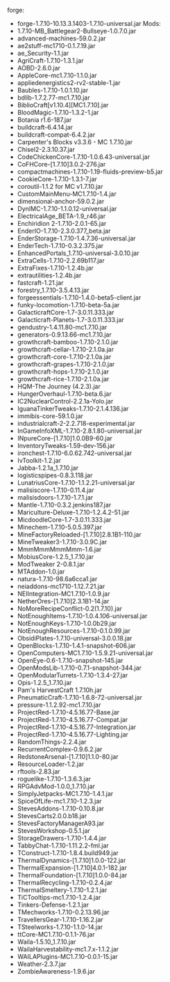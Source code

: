 forge:
* forge-1.7.10-10.13.3.1403-1.7.10-universal.jar
Mods:
* 1.7.10-MB_Battlegear2-Bullseye-1.0.7.0.jar
* advanced-machines-59.0.2.jar
* ae2stuff-mc1710-0.1.7.19.jar
* ae_Security-1.1.jar
* AgriCraft-1.7.10-1.3.1.jar
* AOBD-2.6.0.jar
* AppleCore-mc1.7.10-1.1.0.jar
* appliedenergistics2-rv2-stable-1.jar
* Baubles-1.7.10-1.0.1.10.jar
* bdlib-1.7.2.77-mc1.7.10.jar
* BiblioCraft[v1.10.4][MC1.7.10].jar
* BloodMagic-1.7.10-1.3.2-1.jar
* Botania r1.6-187.jar
* buildcraft-6.4.14.jar
* buildcraft-compat-6.4.2.jar
* Carpenter's Blocks v3.3.6 - MC 1.7.10.jar
* Chisel2-2.3.10.37.jar
* CodeChickenCore-1.7.10-1.0.6.43-universal.jar
* CoFHCore-[1.7.10]3.0.2-276.jar
* compactmachines-1.7.10-1.19-fluids-preview-b5.jar
* CookieCore-1.7.10-1.3.1-7.jar
* coroutil-1.1.2 for MC v1.7.10.jar
* CustomMainMenu-MC1.7.10-1.4.jar
* dimensional-anchor-59.0.2.jar
* DynIMC-1.7.10-1.1.0.12-universal.jar
* ElectricalAge_BETA-1.9_r46.jar
* Enchiridion 2-1.7.10-2.0.1-65.jar
* EnderIO-1.7.10-2.3.0.377_beta.jar
* EnderStorage-1.7.10-1.4.7.36-universal.jar
* EnderTech-1.7.10-0.3.2.375.jar
* EnhancedPortals_1.7.10-universal-3.0.10.jar
* ExtraCells-1.7.10-2.2.69b117.jar
* ExtraFixes-1.7.10-1.2.4b.jar
* extrautilities-1.2.4b.jar
* fastcraft-1.21.jar
* forestry_1.7.10-3.5.4.13.jar
* forgeessentials-1.7.10-1.4.0-beta5-client.jar
* funky-locomotion-1.7.10-beta-5a.jar
* GalacticraftCore-1.7-3.0.11.333.jar
* Galacticraft-Planets-1.7-3.0.11.333.jar
* gendustry-1.4.11.80-mc1.7.10.jar
* generators-0.9.13.66-mc1.7.10.jar
* growthcraft-bamboo-1.7.10-2.1.0.jar
* growthcraft-cellar-1.7.10-2.1.0a.jar
* growthcraft-core-1.7.10-2.1.0a.jar
* growthcraft-grapes-1.7.10-2.1.0.jar
* growthcraft-hops-1.7.10-2.1.0.jar
* growthcraft-rice-1.7.10-2.1.0a.jar
* HQM-The Journey (4.2.3).jar
* HungerOverhaul-1.7.10-beta.6.jar
* IC2NuclearControl-2.2.1a-Yolo.jar
* IguanaTinkerTweaks-1.7.10-2.1.4.136.jar
* immibis-core-59.1.0.jar
* industrialcraft-2-2.2.718-experimental.jar
* InGameInfoXML-1.7.10-2.8.1.80-universal.jar
* INpureCore-[1.7.10]1.0.0B9-60.jar
* InventoryTweaks-1.59-dev-156.jar
* ironchest-1.7.10-6.0.62.742-universal.jar
* IvToolkit-1.2.jar
* Jabba-1.2.1a_1.7.10.jar
* logisticspipes-0.8.3.118.jar
* LunatriusCore-1.7.10-1.1.2.21-universal.jar
* malisiscore-1.7.10-0.11.4.jar
* malisisdoors-1.7.10-1.7.1.jar
* Mantle-1.7.10-0.3.2.jenkins187.jar
* Mariculture-Deluxe-1.7.10-1.2.4.2-51.jar
* MicdoodleCore-1.7-3.0.11.333.jar
* Minechem-1.7.10-5.0.5.397.jar
* MineFactoryReloaded-[1.7.10]2.8.1B1-110.jar
* MineTweaker3-1.7.10-3.0.9C.jar
* MmmMmmMmmMmm-1.6.jar
* MobiusCore-1.2.5_1.7.10.jar
* ModTweaker 2-0.8.1.jar
* MTAddon-1.0.jar
* natura-1.7.10-98.6a6cca1.jar
* neiaddons-mc1710-1.12.7.21.jar
* NEIIntegration-MC1.7.10-1.0.9.jar
* NetherOres-[1.7.10]2.3.1B1-14.jar
* NoMoreRecipeConflict-0.2(1.7.10).jar
* NotEnoughItems-1.7.10-1.0.4.106-universal.jar
* NotEnoughKeys-1.7.10-1.0.0b29.jar
* NotEnoughResources-1.7.10-0.1.0.99.jar
* ObsidiPlates-1.7.10-universal-3.0.0.18.jar
* OpenBlocks-1.7.10-1.4.1-snapshot-606.jar
* OpenComputers-MC1.7.10-1.5.9.21-universal.jar
* OpenEye-0.6-1.7.10-snapshot-145.jar
* OpenModsLib-1.7.10-0.7.1-snapshot-344.jar
* OpenModularTurrets-1.7.10-1.3.4-27.jar
* Opis-1.2.5_1.7.10.jar
* Pam's HarvestCraft 1.7.10h.jar
* PneumaticCraft-1.7.10-1.6.8-72-universal.jar
* pressure-1.1.2.92-mc1.7.10.jar
* ProjectRed-1.7.10-4.5.16.77-Base.jar
* ProjectRed-1.7.10-4.5.16.77-Compat.jar
* ProjectRed-1.7.10-4.5.16.77-Integration.jar
* ProjectRed-1.7.10-4.5.16.77-Lighting.jar
* RandomThings-2.2.4.jar
* RecurrentComplex-0.9.6.2.jar
* RedstoneArsenal-[1.7.10]1.1.0-80.jar
* ResourceLoader-1.2.jar
* rftools-2.83.jar
* roguelike-1.7.10-1.3.6.3.jar
* RPGAdvMod-1.0.0_1.7.10.jar
* SimplyJetpacks-MC1.7.10-1.4.1.jar
* SpiceOfLife-mc1.7.10-1.2.3.jar
* StevesAddons-1.7.10-0.10.8.jar
* StevesCarts2.0.0.b18.jar
* StevesFactoryManagerA93.jar
* StevesWorkshop-0.5.1.jar
* StorageDrawers-1.7.10-1.4.4.jar
* TabbyChat-1.7.10-1.11.2.2-fml.jar
* TConstruct-1.7.10-1.8.4.build949.jar
* ThermalDynamics-[1.7.10]1.0.0-122.jar
* ThermalExpansion-[1.7.10]4.0.1-182.jar
* ThermalFoundation-[1.7.10]1.0.0-84.jar
* ThermalRecycling-1.7.10-0.2.4.jar
* ThermalSmeltery-1.7.10-1.2.1.jar
* TiCTooltips-mc1.7.10-1.2.4.jar
* Tinkers-Defense-1.2.1.jar
* TMechworks-1.7.10-0.2.13.96.jar
* TravellersGear-1.7.10-1.16.2.jar
* TSteelworks-1.7.10-1.1.0-14.jar
* ttCore-MC1.7.10-0.1.1-76.jar
* Waila-1.5.10_1.7.10.jar
* WailaHarvestability-mc1.7.x-1.1.2.jar
* WAILAPlugins-MC1.7.10-0.0.1-15.jar
* Weather-2.3.7.jar
* ZombieAwareness-1.9.6.jar
